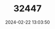 ---
title: "32447"
category: "Reevesia rotundifolia"
draft: false
date: 2024-02-22 13:03:50
languages:
  Chinese: ["Cuchi Suoluo", "cu chi suo luo shu"]
---